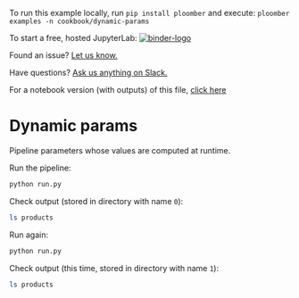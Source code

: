 <!-- start header -->
To run this example locally, run `pip install ploomber` and execute: `ploomber examples -n cookbook/dynamic-params`

To start a free, hosted JupyterLab: [![binder-logo](https://mybinder.org/badge_logo.svg)](https://mybinder.org/v2/gh/ploomber/binder-env/main?urlpath=git-pull%3Frepo%3Dhttps%253A%252F%252Fgithub.com%252Fploomber%252Fprojects%26urlpath%3Dlab%252Ftree%252Fprojects%252Fcookbook/dynamic-params%252FREADME.ipynb%26branch%3Dmaster)

Found an issue? [Let us know.](https://github.com/ploomber/projects/issues/new?title=cookbook/dynamic-params%20issue)

Have questions? [Ask us anything on Slack.](https://ploomber.io/community/)

For a notebook version (with outputs) of this file, [click here](https://github.com/ploomber/projects/blob/master/cookbook/dynamic-params/README.ipynb)
<!-- end header -->



# Dynamic params

<!-- start description -->
Pipeline parameters whose values are computed at runtime.
<!-- end description -->

Run the pipeline:

```sh
python run.py
```

Check output (stored in directory with name `0`):

```sh
ls products
```

Run again:

```sh
python run.py
```

Check output (this time, stored in directory with name `1`):

```sh
ls products
```
